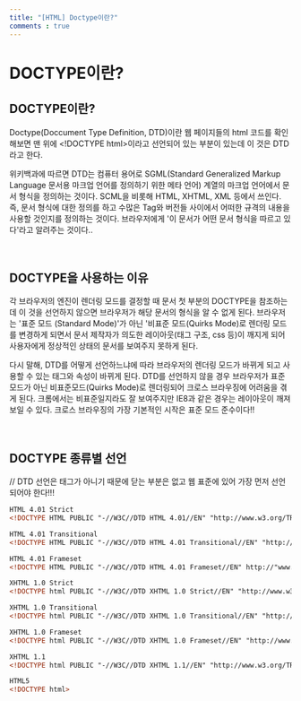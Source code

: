 ```yaml
---
title: "[HTML] Doctype이란?"
comments : true
---
```


# DOCTYPE이란?


## DOCTYPE이란?

Doctype(Doccument Type Definition, DTD)이란 웹 페이지들의 html 코드를 확인해보면 맨 위에 \<!DOCTYPE html>이라고 선언되어 있는 부분이 있는데 이 것은 DTD라고 한다.

위키백과에 따르면 DTD는 컴퓨터 용어로 SGML(Standard Generalized Markup Language 문서용 마크업 언어를 정의하기 위한 메타 언어) 계열의 마크업 언어에서 문서 형식을 정의하는 것이다. SCML을 비롯해 HTML, XHTML, XML 등에서 쓰인다. 즉, 문서 형식에 대한 정의를 하고 수많은 Tag와 버전들 사이에서 어떠한 규격의 내용을 사용할 것인지를 정의하는 것이다. 브라우저에게 '이 문서가 어떤 문서 형식을 따르고 있다'라고 알려주는 것이다..

<br>

## DOCTYPE을 사용하는 이유

각 브라우저의 엔진이 렌더링 모드를 결정할 때 문서 첫 부분의 DOCTYPE을 참조하는데 이 것을 선언하지 않으면 브라우저가 해당 문서의 형식을 알 수 없게 된다. 브라우저는 '표준 모드 (Standard Mode)'가 아닌 '비표준 모드(Quirks Mode)로 렌더링 모드를 변경하게 되면서 문서 제작자가 의도한 레이아웃(태그 구조, css 등)이 깨지게 되어 사용자에게 정상적인 상태의 문서를 보여주지 못하게 된다. 

다시 말해, DTD를 어떻게 선언하느냐에 따라 브라우저의 렌더링 모드가 바뀌게 되고 사용할 수 있는 태그와 속성이 바뀌게 된다. DTD를 선언하지 않을 경우 브라우저가 표준모드가 아닌 비표준모드(Quirks Mode)로 렌더링되어 크로스 브라우징에 어려움을 겪게 된다. 크롬에서는 비표준일지라도 잘 보여주지만 IE8과 같은 경우는 레이아웃이 깨져 보일 수 있다. 크로스 브라우징의 가장 기본적인 시작은 표준 모드 준수이다!!

<br>

## DOCTYPE 종류별 선언

// DTD 선언은 태그가 아니기 때문에 닫는 부분은 없고 웹 표준에 있어 가장 먼저 선언되어야 한다!!!

```html
HTML 4.01 Strict
<!DOCTYPE HTML PUBLIC "-//W3C//DTD HTML 4.01//EN" "http://www.w3.org/TR/html4/strict.dtd">

HTML 4.01 Transitional
<!DOCTYPE HTML PUBLIC "-//W3C//DTD HTML 4.01 Transitional//EN" "http://www.w3.org/TR/html4/loose.dtd">

HTML 4.01 Frameset
<!DOCTYPE HTML PUBLIC "-//W3C//DTD HTML 4.01 Frameset//EN" http://"www.w3.org/TR/html4/frameset.dtd">

XHTML 1.0 Strict
<!DOCTYPE html PUBLIC "-//W3C//DTD XHTML 1.0 Strict//EN" "http://www.w3.org/TR/xhtml1/DTD/xhtml1-strict.dtd">

XHTML 1.0 Transitional
<!DOCTYPE html PUBLIC "-//W3C//DTD XHTML 1.0 Transitional//EN" "http://www.w3.org/TR/xhtml1/DTD/xhtml1-transitional.dtd">

XHTML 1.0 Frameset
<!DOCTYPE html PUBLIC "-//W3C//DTD XHTML 1.0 Frameset//EN" "http://www.w3.org/TR/xhtml1/DTD/xhtml1-frameset.dtd">

XHTML 1.1
<!DOCTYPE html PUBLIC "-//W3C//DTD XHTML 1.1//EN" "http://www.w3.org/TR/xhtml11/DTD/xhtml11.dtd">

HTML5
<!DOCTYPE html>
```

<br>
